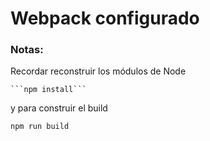 # Webpack configurado

### Notas:
Recordar reconstruir los módulos de Node

````
```npm install```
````

y para construir el build

````
npm run build